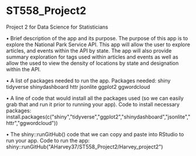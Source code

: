 # ST558_Project2
Project 2 for Data Science for Statisticians 

• Brief description of the app and its purpose.
  The purpose of this app is to explore the National Park Service API. This app will allow the user to explore articles, and events within the API by state. The app will also provide summary exploration for tags used within articles and events as well as allow the used to view the density of locations by state and designation within the API. 

• A list of packages needed to run the app.
 Packages needed:
  shiny
  tidyverse
  shinydashboard
  httr
  jsonlite
  ggplot2
  ggwordcloud
  

• A line of code that would install all the packages used (so we can easily grab that and run it prior to running your app).
  Code to install necessary packages:
    install.packages(c("shiny","tidyverse","ggplot2","shinydashboard","jsonlite","httr","ggwordcloud"))

• The shiny::runGitHub() code that we can copy and paste into RStudio to run your app.
  Code to run the app:
    shiny::runGitHub("AHarvey37/ST558_Project2/Harvey_project2")